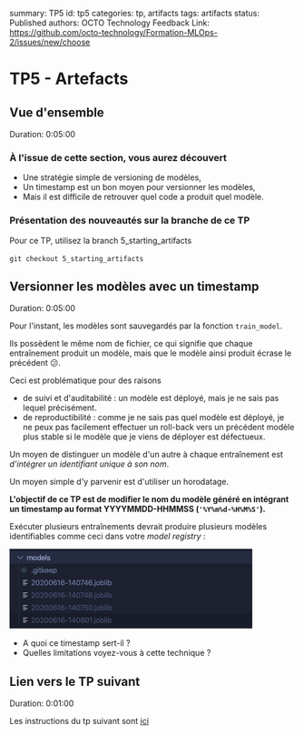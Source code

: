 summary: TP5
id: tp5
categories: tp, artifacts
tags: artifacts
status: Published
authors: OCTO Technology
Feedback Link: https://github.com/octo-technology/Formation-MLOps-2/issues/new/choose

# TP5 - Artefacts

## Vue d'ensemble

Duration: 0:05:00

### À l'issue de cette section, vous aurez découvert

- Une stratégie simple de versioning de modèles,
- Un timestamp est un bon moyen pour versionner les modèles,
- Mais il est difficile de retrouver quel code a produit quel modèle.

### Présentation des nouveautés sur la branche de ce TP

Pour ce TP, utilisez la branch 5_starting_artifacts

`git checkout 5_starting_artifacts`

## Versionner les modèles avec un timestamp

Duration: 0:05:00

Pour l'instant, les modèles sont sauvegardés par la fonction `train_model`.

Ils possèdent le même nom de fichier, ce qui signifie que chaque entraînement produit un modèle, mais que le modèle ainsi produit écrase le précédent 😕.

Ceci est problématique pour des raisons

- de suivi et d'auditabilité : un modèle est déployé, mais je ne sais pas lequel précisément.
- de reproductibilité : comme je ne sais pas quel modèle est déployé, je ne peux pas facilement effectuer un roll-back vers un précédent modèle plus stable si le modèle que je viens de déployer est défectueux.

Un moyen de distinguer un modèle d'un autre à chaque entraînement est *d'intégrer un identifiant unique à son nom*.

Un moyen simple d'y parvenir est d'utiliser un horodatage.

**L'objectif de ce TP est de modifier le nom du modèle généré en intégrant un timestamp au format YYYYMMDD-HHMMSS (`'%Y%m%d-%H%M%S'`).**

Exécuter plusieurs entraînements devrait produire plusieurs modèles identifiables comme ceci dans votre *model registry* :

![model-registry](./docs/tp5/model-registry.png)

- A quoi ce timestamp sert-il ?
- Quelles limitations voyez-vous à cette technique ?

## Lien vers le TP suivant

Duration: 0:01:00

Les instructions du tp suivant sont [ici](https://octo-technology.github.io/Formation-MLOps-2/tp6#0)